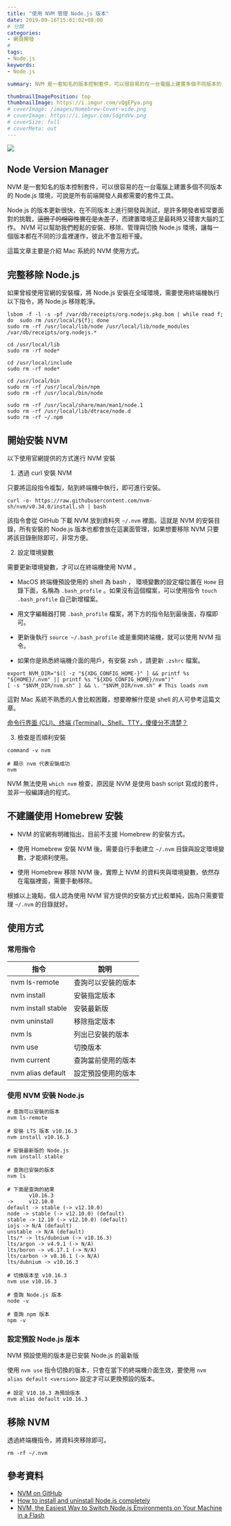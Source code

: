 ```yaml
---
title: "使用 NVM 管理 Node.js 版本"
date: 2019-09-16T15:01:02+08:00
# 分類
categories:
- 網頁開發
# 
tags:
- Node.js
keywords:
- Node.js

summary: NVM 是一套知名的版本控制套件，可以很容易的在一台電腦上建置多個不同版本的 Node.js 環境，可說是所有前端開發人員都需要的套件工具。

thumbnailImagePosition: top
thumbnailImage: https://i.imgur.com/vQgEPya.png
# coverImage: /images/Homebrew-Cover-wide.png
# coverImage: https://i.imgur.com/SdgYdVw.png
# coverSize: full
# coverMeta: out
---
```


![](https://i.imgur.com/vQgEPya.png)

## Node Version Manager

NVM 是一套知名的版本控制套件，可以很容易的在一台電腦上建置多個不同版本的 Node.js 環境，可說是所有前端開發人員都需要的套件工具。

Node.js 的版本更新很快，在不同版本上進行開發與測試，是許多開發者經常要面對的挑戰，~~這圈子的相容性實在是太差了~~，而建置環境正是最耗時又殘害大腦的工作。 NVM 可以幫助我們輕鬆的安裝、移除、管理與切換 Node.js 環境，讓每一個版本都在不同的沙盒裡運作，彼此不會互相干擾。

這篇文章主要是介紹 Mac 系統的 NVM 使用方式。

## 完整移除 Node.js

如果曾經使用官網的安裝檔，將 Node.js 安裝在全域環境，需要使用終端機執行以下指令，將 Node.js 移除乾淨。

```bash=
lsbom -f -l -s -pf /var/db/receipts/org.nodejs.pkg.bom | while read f; do  sudo rm /usr/local/${f}; done
sudo rm -rf /usr/local/lib/node /usr/local/lib/node_modules /var/db/receipts/org.nodejs.*

cd /usr/local/lib
sudo rm -rf node*

cd /usr/local/include
sudo rm -rf node*

cd /usr/local/bin
sudo rm -rf /usr/local/bin/npm
sudo rm -rf /usr/local/bin/node

sudo rm -rf /usr/local/share/man/man1/node.1
sudo rm -rf /usr/local/lib/dtrace/node.d
sudo rm -rf ~/.npm
```

## 開始安裝 NVM

以下使用官網提供的方式進行 NVM 安裝

1. 透過 curl 安裝 NVM 

只要將這段指令複製，貼到終端機中執行，即可進行安裝。

```
curl -o- https://raw.githubusercontent.com/nvm-sh/nvm/v0.34.0/install.sh | bash
```

該指令會從 GitHub 下載 NVM 放到資料夾 `~/.nvm` 裡面。這就是 NVM 的安裝目錄，所有安裝的 Node.js 版本也都會放在這裏面管理，如果想要移除 NVM 只要將該目錄刪除即可，非常方便。

2. 設定環境變數

需要更新環境變數，才可以在終端機使用 NVM 。

* MacOS 終端機預設使用的 shell 為 bash ， 環境變數的設定檔位置在 `Home` 目錄下面，名稱為 `.bash_profile` 。如果沒有這個檔案，可以使用指令 `touch .bash_profile` 自己新增檔案。
 
* 用文字編輯器打開 `.bash_profile` 檔案，將下方的指令貼到最後面，存檔即可。

* 更新後執行 `source ~/.bash_profile` 或是重開終端機，就可以使用 NVM 指令。

* 如果你是熟悉終端機介面的用戶，有安裝 zsh ，請更新 `.zshrc` 檔案。

```bash=
export NVM_DIR="$([ -z "${XDG_CONFIG_HOME-}" ] && printf %s "${HOME}/.nvm" || printf %s "${XDG_CONFIG_HOME}/nvm")"
[ -s "$NVM_DIR/nvm.sh" ] && \. "$NVM_DIR/nvm.sh" # This loads nvm
```

這對 Mac 系統不熟悉的人會比較困難，想要暸解什麼是 shell 的人可參考這篇文章。

[命令行界面 (CLI)、终端 (Terminal)、Shell、TTY，傻傻分不清楚？](https://printempw.github.io/the-difference-between-cli-terminal-shell-tty/)

3. 檢查是否順利安裝

```
command -v nvm

# 顯示 nvm 代表安裝成功
nvm
```

NVM 無法使用 `which nvm` 檢查，原因是 NVM 是使用 bash script 寫成的套件，並非一般編譯過的程式。

## 不建議使用 Homebrew 安裝

* NVM 的官網有明確指出，目前不支援 Homebrew 的安裝方式。

* 使用 Homebrew 安裝 NVM 後，需要自行手動建立 `~/.nvm` 目錄與設定環境變數，才能順利使用。

* 使用 Homebrew 移除 NVM 後，實際上 NVM 的資料夾與環境變數，依然存在電腦裡面，需要手動移除。

根據以上幾點，個人認為使用 NVM 官方提供的安裝方式比較單純，因為只需要管理 `~/.nvm` 的目錄就好。

## 使用方式

### 常用指令

| 指令                         | 說明                |
| -----------------------     | ------------------- |
| nvm ls-remote               | 查詢可以安裝的版本     |
| nvm install <version>       | 安裝指定版本          |
| nvm install stable          | 安裝最新版            |
| nvm uninstall <version>     | 移除指定版本          |
| nvm ls                      | 列出已安裝的版本      |
| nvm use <version>           | 切換版本            |
| nvm current                 | 查詢當前使用的版本    |
| nvm alias default <version> | 設定預設使用的版本    |

### 使用 NVM 安裝 Node.js

```bash=
# 查詢可以安裝的版本
nvm ls-remote

# 安裝 LTS 版本 v10.16.3
nvm install v10.16.3

# 安裝最新版的 Node.js
nvm install stable

# 查詢已安裝的版本
nvm ls

# 下面是查詢的結果
       v10.16.3
->     v12.10.0
default -> stable (-> v12.10.0)
node -> stable (-> v12.10.0) (default)
stable -> 12.10 (-> v12.10.0) (default)
iojs -> N/A (default)
unstable -> N/A (default)
lts/* -> lts/dubnium (-> v10.16.3)
lts/argon -> v4.9.1 (-> N/A)
lts/boron -> v6.17.1 (-> N/A)
lts/carbon -> v8.16.1 (-> N/A)
lts/dubnium -> v10.16.3

# 切換版本至 v10.16.3
nvm use v10.16.3

# 查詢 Node.js 版本
node -v

# 查詢 npm 版本
npm -v
```

### 設定預設 Node.js 版本

NVM 預設使用的版本是已安裝 Node.js 的最新版

使用 `nvm use` 指令切換的版本，只會在當下的終端機介面生效，要使用 `nvm alias default <version>` 設定才可以更換預設的版本。

```
# 設定 V10.16.3 為預設版本
nvm alias default v10.16.3
```

## 移除 NVM

透過終端機指令，將資料夾移除即可。

```
rm -rf ~/.nvm
```

## 參考資料

* [NVM on GitHub](https://github.com/nvm-sh/nvm#installation-and-update)
* [How to install and uninstall Node.js completely](https://www.dev.education/blog/2019/02/26/how-to-install-and-uninstall-nodejs-completely)
* [NVM, the Easiest Way to Switch Node.js Environments on Your Machine in a Flash](https://itnext.io/nvm-the-easiest-way-to-switch-node-js-environments-on-your-machine-in-a-flash-17babb7d5f1b)